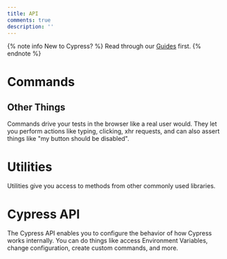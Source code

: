 ```yaml
---
title: API
comments: true
description: ''
---
```


{% note info New to Cypress? %}
Read through our [Guides](https://on.cypress.io/guides/guides) first.
{% endnote %}

# Commands

## Other Things

Commands drive your tests in the browser like a real user would. They let you perform actions like typing, clicking, xhr requests, and can also assert things like "my button should be disabled".

# Utilities

Utilities give you access to methods from other commonly used libraries.

# Cypress API

The Cypress API enables you to configure the behavior of how Cypress works internally. You can do things like access Environment Variables, change configuration, create custom commands, and more.
